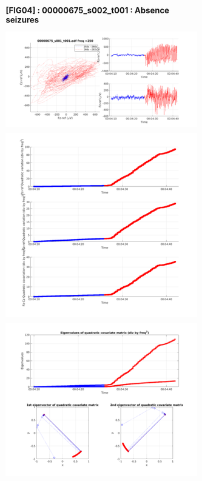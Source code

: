 ## [FIG04] : 00000675_s002_t001 : Absence seizures

![](../../output/phase/00000675_s001_t001_250.png)

![](../../output/quadvar/00000675_s001_t001_250.png)

![](../../output/quadvareigval/00000675_s001_t001_250.png)
